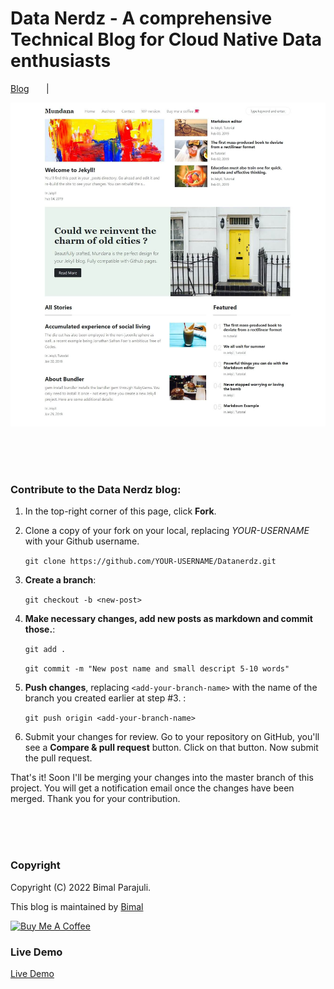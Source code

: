 # Data Nerdz - A comprehensive Technical Blog for Cloud Native Data enthusiasts

[Blog](https://github.com/bimal-parajuli/Datanerdz/) &nbsp; &nbsp;&nbsp;&nbsp; | &nbsp;  



![mundana jekyll theme screenshot](assets/images/screenshot.jpg)

<br><br><br>
### Contribute to the Data Nerdz blog:

1. In the top-right corner of this page, click **Fork**.

2. Clone a copy of your fork on your local, replacing *YOUR-USERNAME* with your Github username.

   `git clone https://github.com/YOUR-USERNAME/Datanerdz.git`

3. **Create a branch**: 

   `git checkout -b <new-post>`

4. **Make necessary changes, add new posts as markdown and commit those.**:

   `git add .`

   `git commit -m "New post name and small descript 5-10 words"`

5. **Push changes**, replacing `<add-your-branch-name>` with the name of the branch you created earlier at step #3. :

   `git push origin <add-your-branch-name>`

6. Submit your changes for review. Go to your repository on GitHub, you'll see a **Compare & pull request** button. Click on that button. Now submit the pull request.

That's it! Soon I'll be merging your changes into the master branch of this project. You will get a notification email once the changes have been merged. Thank you for your contribution.


<br><br><br>

### Copyright

Copyright (C) 2022 Bimal Parajuli.

This blog is maintained by [Bimal](https://github.com/bimal-parajuli/)

<a href="https://github.com/bimal-parajuli/Datanerdz/buy-me-a-coffee" target="_blank"><img src="https://www.buymeacoffee.com/assets/img/custom_images/orange_img.png" alt="Buy Me A Coffee" style="height: auto !important;width: auto !important;" ></a>

### Live Demo

[Live Demo](https://github.com/bimal-parajuli/Datanerdz/)
